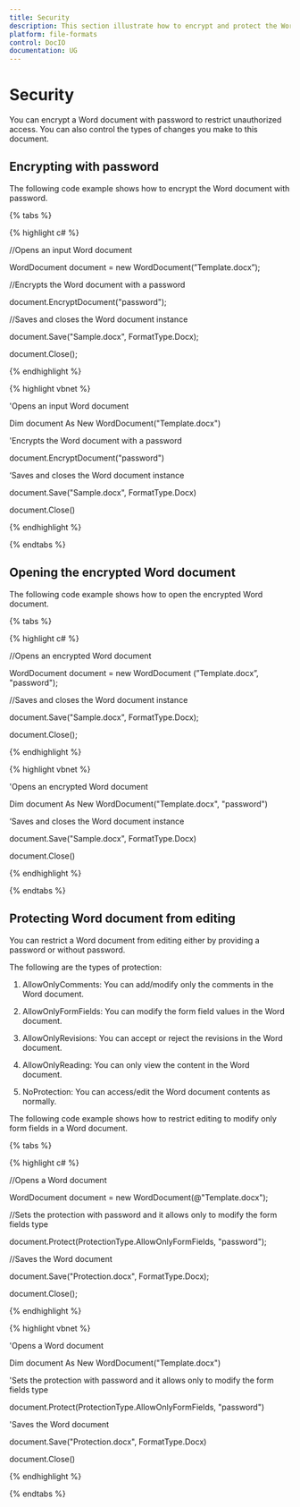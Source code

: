 ```yaml
---
title: Security
description: This section illustrate how to encrypt and protect the Word document
platform: file-formats
control: DocIO
documentation: UG
---
```

# Security

You can encrypt a Word document with password to restrict unauthorized access. You can also control the types of changes you make to this document.

## Encrypting with password

The following code example shows how to encrypt the Word document with password.

{% tabs %}  

{% highlight c# %}


//Opens an input Word document

WordDocument document = new WordDocument(”Template.docx”);

//Encrypts the Word document with a password

document.EncryptDocument("password");

//Saves and closes the Word document instance

document.Save("Sample.docx", FormatType.Docx);

document.Close();



{% endhighlight %}

{% highlight vbnet %}


'Opens an input Word document

Dim document As New WordDocument("Template.docx")

'Encrypts the Word document with a password

document.EncryptDocument("password")

‘Saves and closes the Word document instance

document.Save("Sample.docx", FormatType.Docx)

document.Close()



{% endhighlight %}

{% endtabs %}  

## Opening the encrypted Word document

The following code example shows how to open the encrypted Word document. 

{% tabs %}  

{% highlight c# %}

//Opens an encrypted Word document

WordDocument document = new WordDocument (”Template.docx”, "password");

//Saves and closes the Word document instance

document.Save("Sample.docx", FormatType.Docx);

document.Close();



{% endhighlight %}

{% highlight vbnet %}

'Opens an encrypted Word document

Dim document As New WordDocument("Template.docx", "password")

‘Saves and closes the Word document instance

document.Save("Sample.docx", FormatType.Docx)

document.Close()

{% endhighlight %} 

  {% endtabs %}  

  
  
## Protecting Word document from editing

You can restrict a Word document from editing either by providing a password or without password. 

The following are the types of protection:

1. AllowOnlyComments: You can add/modify only the comments in the Word document.

2. AllowOnlyFormFields: You can modify the form field values in the Word document.

3. AllowOnlyRevisions: You can accept or reject the revisions in the Word document.

4. AllowOnlyReading: You can only view the content in the Word document.

5. NoProtection: You can access/edit the Word document contents as normally.

The following code example shows how to restrict editing to modify only form fields in a Word document.

{% tabs %}  

{% highlight c# %}


//Opens a Word document

WordDocument document = new WordDocument(@"Template.docx");

//Sets the protection with password and it allows only to modify the form fields type

document.Protect(ProtectionType.AllowOnlyFormFields, "password"); 

//Saves the Word document

document.Save("Protection.docx", FormatType.Docx);

document.Close();



{% endhighlight %}

{% highlight vbnet %}


'Opens a Word document

Dim document As New WordDocument("Template.docx")

'Sets the protection with password and it allows only to modify the form fields type

document.Protect(ProtectionType.AllowOnlyFormFields, "password")

'Saves the Word document

document.Save("Protection.docx", FormatType.Docx)

document.Close()



{% endhighlight %}

{% endtabs %}  